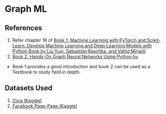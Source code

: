 # Graph ML

## References

1. Refer chapter 18 of [Book 1: Machine Learning with PyTorch and Scikit-Learn: Develop Machine Learning and Deep Learning Models with Python Book by Liu Yuxi, Sebastian Raschka, and Vahid Mirjalili](https://sebastianraschka.com/blog/2022/ml-pytorch-book.html)
2. [Book 2: Hands-On Graph Neural Networks Using Python by ](https://www.packtpub.com/en-es/product/hands-on-graph-neural-networks-using-python-9781804617526?srsltid=AfmBOop_QP_GhlGJPvy4NRV0pOETvLADUyheV8HhuJM-dg6U2JaHtQea)

* Book 1 provides a good introduction and book 2 can be used as a Textbook to study field in depth.

## Datasets Used

1. [Cora (Kaggle)](https://www.kaggle.com/datasets/czy521/coradata/data)
2. [Facebook Page-Page (Kaggle)](https://www.kaggle.com/datasets/roshankumarg/facebook-large-pagepage-network-data-set/data)
